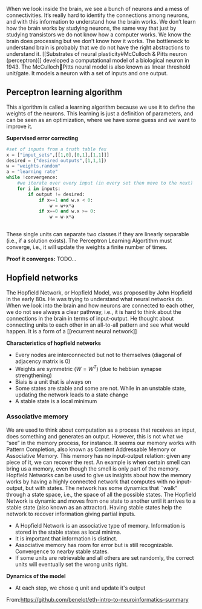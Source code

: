 When we look inside the brain, we see a bunch of neurons and a mess of connectivities. It’s really hard to identify the connections among neurons, and with this information to understand how the brain works. We don’t learn how the brain works by studying neurons, the same way that just by studying transistors we do not know how a computer works. We know the brain does processing but we don’t know how it works. The bottleneck to understand brain is probably that we do not have the right abstractions to understand it.  [[Substrates of neural plasticity#McCulloch & Pitts neuron (perceptron)]] developed a computational model of a biological neuron in 1943. The McCullochPitts neural model is also known as linear threshold unit/gate. It models a neuron with a set of inputs and one output.

## Perceptron learning algorithm
This algorithm is called a learning algorithm because we use it to define the weights of the neurons. This learning is just a definition of parameters, and can be seen as an optimization, where we have some guess and we want to improve it.

**Supervised error correcting**

```python
#set of inputs from a truth table fex
x = ["input_sets",[[1,0],[0,1],[1,1]]]
desired = ("desired outputs",[1,1,1])
w = "weights.random"
a = "learning rate"
while !convergence:
	#we iterate over every input (in every set then move to the next)
	for i in inputs:
		if output != desired:
			if x==1 and w.x < 0:
				w = w+x*a
			if x==0 and w.x >= 0:
				w = w-x*a
	
```
These single units can separate two classes if they are linearly separable (i.e., if a solution exists). The Perceptron Learning Algortithm must converge, i.e., it will update the weights a finite number of times.

**Proof it converges:**
TODO...



## Hopfield networks
The Hopfield Network, or Hopfield Model, was proposed by John Hopfield in the early 80s. He was trying to understand what neural networks do. When we look into the brain and how neurons are connected to each other, we do not see always a clear pathway, i.e., it is hard to think about the connections in the brain in terms of input-output. He thought about connecting units to each other in an all-to-all pattern and see what would happen. It is a form of a [[recurrent neural network]]


**Characteristics of hopfield networks**
- Every nodes are interconnected but not to themselves (diagonal of adjacency matrix is $0$)
- Weights are symmetric ($W=W^T$) (due to hebbian synapse strengthening)
- Biais is a unit that is always on
- Some states are stable and some are not. While in an unstable state, updating the network leads to a state change
- A stable state is a local minimum

### Associative memory
We are used to think about computation as a process that receives an input, does something and generates an output. However, this is not what we “see” in the memory process, for instance. It seems our memory works with Pattern Completion, also known as Content Addressable Memory or Associative Memory. This memory has no input-output relation: given any piece of it, we can recover the rest. An example is when certain smell can bring us a memory, even though the smell is only part of the memory. Hopfield Networks can be used to give us insights about how the memory works by having a highly connected network that computes with no input-output, but with states. The network has some dynamics that ¨walk” through a state space, i.e., the space of all the possible states. The Hopfield Network is dynamic and moves from one state to another until it arrives to a stable state (also known as an attractor). Having stable states help the network to recover information giving partial inputs.

- A Hopfield Network is an associative type of memory. Information is stored in the stable states as local minima. 
- It is important that information is distinct. 
- Associative memory has room for error but is still recognizable. Convergence to nearby stable states. 
- If some units are retrievable and all others are set randomly, the correct units will eventually set the wrong units right.


**Dynamics of the model**
- At each step, we chose q unit and update it's output


From:https://github.com/benelot/eth-intro-to-neuroinformatics-summary